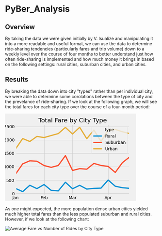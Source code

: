 # PyBer_Analysis

## Overview

By taking the data we were given initially by V. Isualize and manipulating it into a more readable and useful format, we can use the data to determine ride-sharing tendencies (particularly fares and trip volume) down to a weekly level over the course of four months to better understand just how often ride-sharing is implemented and how much money it brings in based on the following settings: rural cities, suburban cities, and urban cities. 

## Results

By breaking the data down into city "types" rather than per individual city, we were able to determine some corolations between the type of city and the prevelance of ride-sharing. If we look at the following graph, we will see the total fares for each city type over the course of a four-month period:

![Summary of Fares per City Type](https://github.com/BPeaver/PyBer_Analysis/blob/main/PyBer%20Challenge/Analysis/Pyber_fare_summary.png)

As one might expected, the more population dense urban cities yielded much higher total fares than the less populated suburban and rural cities. However, if we look at the following chart: 

![Average Fare vs Number of Rides by City Type](https://github.com/BPeaver/PyBer_Analysis/tree/main/PyBer%20Challenge/Analysis)
